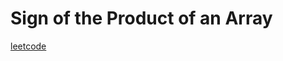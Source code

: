 Sign of the Product of an Array
===============================
[leetcode](https://leetcode.com/problems/sign-of-the-product-of-an-array)
